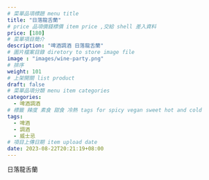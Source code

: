 ```yaml
---
# 菜單品項標題 menu title 
title: "日落龍舌蘭"
# price 品項價錢標價 item price ,交給 shell 差入資料
price: [180] 
# 菜單項目簡介 
description: "啤酒調酒 日落龍舌蘭"
# 圖片檔案目錄 diretory to store image file
image : "images/wine-party.png"
# 排序
weight: 101 
# 上架開關 list product 
draft: false
# 菜單品項分類 menu item categories 
categories:
  - 啤酒調酒 
# 標籤 辣度 素食 甜食 冷熱 tags for spicy vegan sweet hot and cold 
tags:
  - 啤酒
  - 調酒 
  - 威士忌
# 項目上傳日期 item upload date 
date: 2023-08-22T20:21:19+08:00
---
```


 日落龍舌蘭
